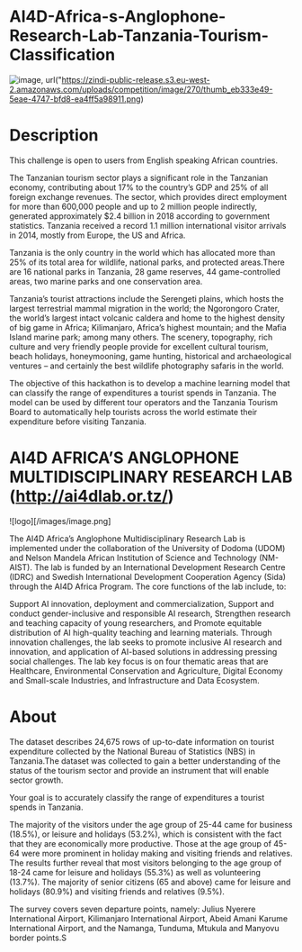 # AI4D-Africa-s-Anglophone-Research-Lab-Tanzania-Tourism-Classification
![image](https://zindi-public-release.s3.eu-west-2.amazonaws.com/uploads/competition/image/270/header_eb333e49-5eae-4747-bfd8-ea4ff5a98911.png"), url("https://zindi-public-release.s3.eu-west-2.amazonaws.com/uploads/competition/image/270/thumb_eb333e49-5eae-4747-bfd8-ea4ff5a98911.png)
# Description
This challenge is open to users from English speaking African countries.

The Tanzanian tourism sector plays a significant role in the Tanzanian economy, contributing about 17% to the country’s GDP and 25% of all foreign exchange revenues. The sector, which provides direct employment for more than 600,000 people and up to 2 million people indirectly, generated approximately $2.4 billion in 2018 according to government statistics. Tanzania received a record 1.1 million international visitor arrivals in 2014, mostly from Europe, the US and Africa.

Tanzania is the only country in the world which has allocated more than 25% of its total area for wildlife, national parks, and protected areas.There are 16 national parks in Tanzania, 28 game reserves, 44 game-controlled areas, two marine parks and one conservation area.

Tanzania’s tourist attractions include the Serengeti plains, which hosts the largest terrestrial mammal migration in the world; the Ngorongoro Crater, the world’s largest intact volcanic caldera and home to the highest density of big game in Africa; Kilimanjaro, Africa’s highest mountain; and the Mafia Island marine park; among many others. The scenery, topography, rich culture and very friendly people provide for excellent cultural tourism, beach holidays, honeymooning, game hunting, historical and archaeological ventures – and certainly the best wildlife photography safaris in the world.

The objective of this hackathon is to develop a machine learning model that can classify the range of expenditures a tourist spends in Tanzania. The model can be used by different tour operators and the Tanzania Tourism Board to automatically help tourists across the world estimate their expenditure before visiting Tanzania.

# AI4D AFRICA’S ANGLOPHONE MULTIDISCIPLINARY RESEARCH LAB (http://ai4dlab.or.tz/)
![logo][/images/image.png]

The AI4D Africa’s Anglophone Multidisciplinary Research Lab is implemented under the collaboration of the University of Dodoma (UDOM) and Nelson Mandela African Institution of Science and Technology (NM-AIST). The lab is funded by an International Development Research Centre (IDRC) and Swedish International Development Cooperation Agency (Sida) through the AI4D Africa Program. The core functions of the lab include, to:

Support AI innovation, deployment and commercialization,
Support and conduct gender-inclusive and responsible AI research,
Strengthen research and teaching capacity of young researchers, and
Promote equitable distribution of AI high-quality teaching and learning materials.
Through innovation challenges, the lab seeks to promote inclusive AI research and innovation, and application of AI-based solutions in addressing pressing social challenges. The lab key focus is on four thematic areas that are Healthcare, Environmental Conservation and Agriculture, Digital Economy and Small-scale Industries, and Infrastructure and Data Ecosystem.

# About
The dataset describes 24,675 rows of up-to-date information on tourist expenditure collected by the National Bureau of Statistics (NBS) in Tanzania.The dataset was collected to gain a better understanding of the status of the tourism sector and provide an instrument that will enable sector growth.

Your goal is to accurately classify the range of expenditures a tourist spends in Tanzania.

The majority of the visitors under the age group of 25-44 came for business (18.5%), or leisure and holidays (53.2%), which is consistent with the fact that they are economically more productive. Those at the age group of 45-64 were more prominent in holiday making and visiting friends and relatives. The results further reveal that most visitors belonging to the age group of 18-24 came for leisure and holidays (55.3%) as well as volunteering (13.7%). The majority of senior citizens (65 and above) came for leisure and holidays (80.9%) and visiting friends and relatives (9.5%).

The survey covers seven departure points, namely: Julius Nyerere International Airport, Kilimanjaro International Airport, Abeid Amani Karume International Airport, and the Namanga, Tunduma, Mtukula and Manyovu border points.S